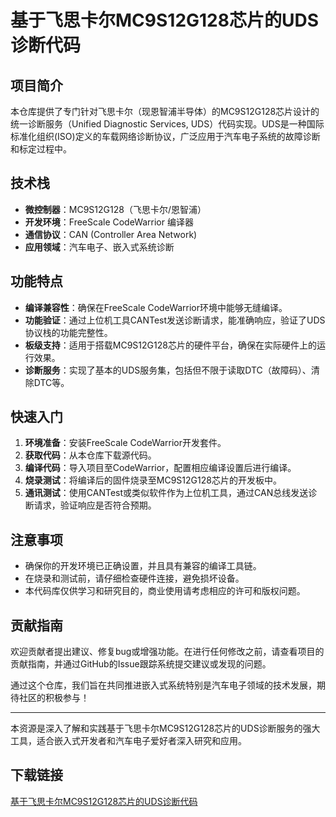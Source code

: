 # 基于飞思卡尔MC9S12G128芯片的UDS诊断代码

## 项目简介

本仓库提供了专门针对飞思卡尔（现恩智浦半导体）的MC9S12G128芯片设计的统一诊断服务（Unified Diagnostic Services, UDS）代码实现。UDS是一种国际标准化组织(ISO)定义的车载网络诊断协议，广泛应用于汽车电子系统的故障诊断和标定过程中。

## 技术栈

- **微控制器**：MC9S12G128（飞思卡尔/恩智浦）
- **开发环境**：FreeScale CodeWarrior 编译器
- **通信协议**：CAN (Controller Area Network)
- **应用领域**：汽车电子、嵌入式系统诊断

## 功能特点

- **编译兼容性**：确保在FreeScale CodeWarrior环境中能够无缝编译。
- **功能验证**：通过上位机工具CANTest发送诊断请求，能准确响应，验证了UDS协议栈的功能完整性。
- **板级支持**：适用于搭载MC9S12G128芯片的硬件平台，确保在实际硬件上的运行效果。
- **诊断服务**：实现了基本的UDS服务集，包括但不限于读取DTC（故障码）、清除DTC等。

## 快速入门

1. **环境准备**：安装FreeScale CodeWarrior开发套件。
2. **获取代码**：从本仓库下载源代码。
3. **编译代码**：导入项目至CodeWarrior，配置相应编译设置后进行编译。
4. **烧录测试**：将编译后的固件烧录至MC9S12G128芯片的开发板中。
5. **通讯测试**：使用CANTest或类似软件作为上位机工具，通过CAN总线发送诊断请求，验证响应是否符合预期。

## 注意事项

- 确保你的开发环境已正确设置，并且具有兼容的编译工具链。
- 在烧录和测试前，请仔细检查硬件连接，避免损坏设备。
- 本代码库仅供学习和研究目的，商业使用请考虑相应的许可和版权问题。

## 贡献指南

欢迎贡献者提出建议、修复bug或增强功能。在进行任何修改之前，请查看项目的贡献指南，并通过GitHub的Issue跟踪系统提交建议或发现的问题。

通过这个仓库，我们旨在共同推进嵌入式系统特别是汽车电子领域的技术发展，期待社区的积极参与！

---

本资源是深入了解和实践基于飞思卡尔MC9S12G128芯片的UDS诊断服务的强大工具，适合嵌入式开发者和汽车电子爱好者深入研究和应用。

## 下载链接

[基于飞思卡尔MC9S12G128芯片的UDS诊断代码](https://pan.quark.cn/s/86f3c818de05)